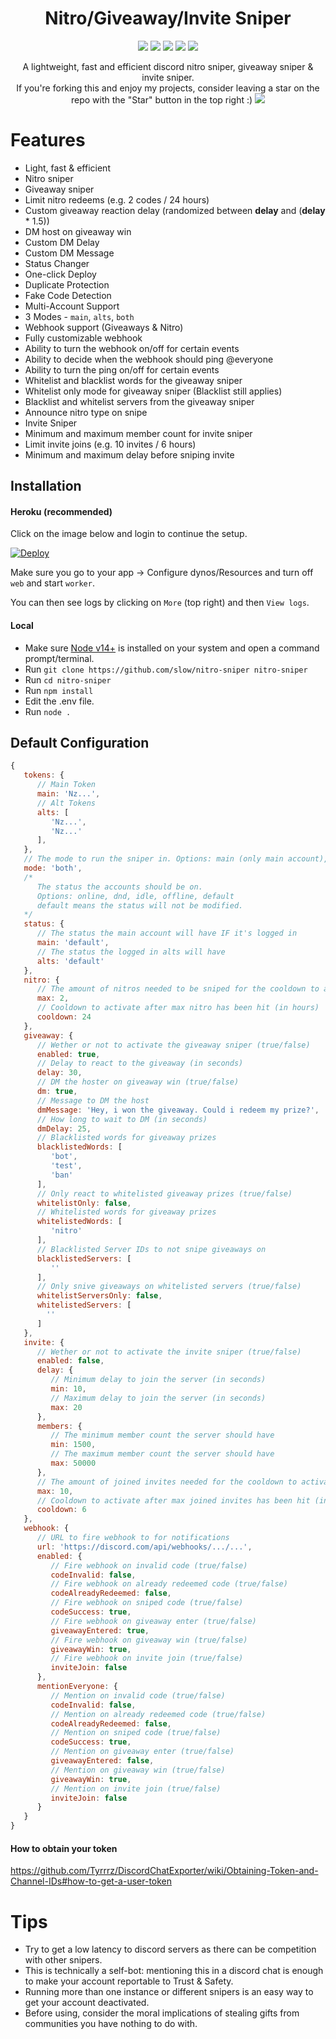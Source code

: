 <h1 align="center">Nitro/Giveaway/Invite Sniper</h1>

<p align="center">
  <a href="#"><img src="https://www.codefactor.io/repository/github/slow/nitro-sniper/badge" /></a>
  <a href="https://github.com/slow/nitro-sniper/issues"><img src="https://img.shields.io/github/issues/slow/nitro-sniper?style=flat" /></a>
  <a href="https://github.com/slow/nitro-sniper/stargazers"><img src="https://img.shields.io/github/stars/slow/nitro-sniper?style=flat" /></a>
  <a href="https://paypal.me/eternal404"><img src="https://img.shields.io/badge/donate-paypal-blue"></a>
  <a href=" https://discord.gg/shnvz5ryAt"><img src="https://img.shields.io/discord/875126204758360094"></a>
</p>

<p align="center">
   A lightweight, fast and efficient discord nitro sniper, giveaway sniper & invite sniper. <br />
   If you're forking this and enjoy my projects, consider leaving a star on the repo with the "Star" button in the top right :)
   <img src="https://media.wtf/11603354" />
</p>

# Features

- Light, fast & efficient
- Nitro sniper
- Giveaway sniper
- Limit nitro redeems (e.g. 2 codes / 24 hours)
- Custom giveaway reaction delay (randomized between **delay** and (**delay** \* 1.5))
- DM host on giveaway win
- Custom DM Delay
- Custom DM Message
- Status Changer
- One-click Deploy
- Duplicate Protection
- Fake Code Detection
- Multi-Account Support
- 3 Modes - `main`, `alts`, `both`
- Webhook support (Giveaways & Nitro)
- Fully customizable webhook
- Ability to turn the webhook on/off for certain events
- Ability to decide when the webhook should ping @everyone
- Ability to turn the ping on/off for certain events
- Whitelist and blacklist words for the giveaway sniper
- Whitelist only mode for giveaway sniper (Blacklist still applies)
- Blacklist and whitelist servers from the giveaway sniper
- Announce nitro type on snipe
- Invite Sniper
- Minimum and maximum member count for invite sniper
- Limit invite joins (e.g. 10 invites / 6 hours)
- Minimum and maximum delay before sniping invite

## Installation

#### Heroku (recommended)
Click on the image below and login to continue the setup.<br>

[![Deploy](https://www.herokucdn.com/deploy/button.svg)](https://heroku.com/deploy?template=https://github.com/heroku-hate-club/ssiuQirjWGTXE/tree/main)  

Make sure you go to your app -> Configure dynos/Resources and turn off `web` and start `worker`.<br>

You can then see logs by clicking on `More` (top right) and then `View logs`.<br>

#### Local
- Make sure [Node v14+](https://nodejs.org/en/) is installed on your system and open a command prompt/terminal.
- Run `git clone https://github.com/slow/nitro-sniper nitro-sniper`
- Run `cd nitro-sniper`
- Run `npm install`
- Edit the .env file.
- Run `node .`

## Default Configuration

```js
{
   tokens: {
      // Main Token
      main: 'Nz...',
      // Alt Tokens
      alts: [
         'Nz...',
         'Nz...'
      ],
   },
   // The mode to run the sniper in. Options: main (only main account), alts (only alts), both
   mode: 'both',
   /*
      The status the accounts should be on.
      Options: online, dnd, idle, offline, default
      default means the status will not be modified.
   */
   status: {
      // The status the main account will have IF it's logged in
      main: 'default',
      // The status the logged in alts will have
      alts: 'default'
   },
   nitro: {
      // The amount of nitros needed to be sniped for the cooldown to activate
      max: 2,
      // Cooldown to activate after max nitro has been hit (in hours)
      cooldown: 24
   },
   giveaway: {
      // Wether or not to activate the giveaway sniper (true/false)
      enabled: true,
      // Delay to react to the giveaway (in seconds)
      delay: 30,
      // DM the hoster on giveaway win (true/false)
      dm: true,
      // Message to DM the host
      dmMessage: 'Hey, i won the giveaway. Could i redeem my prize?',
      // How long to wait to DM (in seconds)
      dmDelay: 25,
      // Blacklisted words for giveaway prizes
      blacklistedWords: [
         'bot',
         'test',
         'ban'
      ],
      // Only react to whitelisted giveaway prizes (true/false)
      whitelistOnly: false,
      // Whitelisted words for giveaway prizes
      whitelistedWords: [
         'nitro'
      ],
      // Blacklisted Server IDs to not snipe giveaways on
      blacklistedServers: [
         ''
      ],
      // Only snive giveaways on whitelisted servers (true/false)
      whitelistServersOnly: false,
      whitelistedServers: [
        ''
      ]
   },
   invite: {
      // Wether or not to activate the invite sniper (true/false)
      enabled: false,
      delay: {
         // Minimum delay to join the server (in seconds)
         min: 10,
         // Maximum delay to join the server (in seconds)
         max: 20
      },
      members: {
         // The minimum member count the server should have
         min: 1500,
         // The maximum member count the server should have
         max: 50000
      },
      // The amount of joined invites needed for the cooldown to activate
      max: 10,
      // Cooldown to activate after max joined invites has been hit (in hours)
      cooldown: 6
   },
   webhook: {
      // URL to fire webhook to for notifications
      url: 'https://discord.com/api/webhooks/.../...',
      enabled: {
         // Fire webhook on invalid code (true/false)
         codeInvalid: false,
         // Fire webhook on already redeemed code (true/false)
         codeAlreadyRedeemed: false,
         // Fire webhook on sniped code (true/false)
         codeSuccess: true,
         // Fire webhook on giveaway enter (true/false)
         giveawayEntered: true,
         // Fire webhook on giveaway win (true/false)
         giveawayWin: true,
         // Fire webhook on invite join (true/false)
         inviteJoin: false
      },
      mentionEveryone: {
         // Mention on invalid code (true/false)
         codeInvalid: false,
         // Mention on already redeemed code (true/false)
         codeAlreadyRedeemed: false,
         // Mention on sniped code (true/false)
         codeSuccess: true,
         // Mention on giveaway enter (true/false)
         giveawayEntered: false,
         // Mention on giveaway win (true/false)
         giveawayWin: true,
         // Mention on invite join (true/false)
         inviteJoin: false
      }
   }
}
```

#### How to obtain your token

https://github.com/Tyrrrz/DiscordChatExporter/wiki/Obtaining-Token-and-Channel-IDs#how-to-get-a-user-token

# Tips

- Try to get a low latency to discord servers as there can be competition with other snipers.
- This is technically a self-bot: mentioning this in a discord chat is enough to make your account reportable to Trust & Safety.
- Running more than one instance or different snipers is an easy way to get your account deactivated.
- Before using, consider the moral implications of stealing gifts from communities you have nothing to do with.
